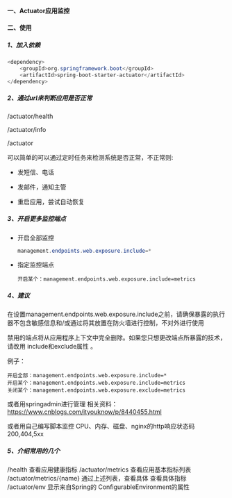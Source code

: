 #### 一、Actuator应用监控

#### 二、使用

##### 1、加入依赖

```java
<dependency>  
	<groupId>org.springframework.boot</groupId>  
	<artifactId>spring-boot-starter-actuator</artifactId>  
</dependency> 
```

##### 2、通过url来判断应用是否正常

/actuator/health

/actuator/info

/actuator

可以简单的可以通过定时任务来检测系统是否正常，不正常则:

- 发短信、电话

- 发邮件，通知主管

- 重启应用，尝试自动恢复

##### 3、开启更多监控端点

- 开启全部监控

  ```java
  management.endpoints.web.exposure.include=*
  ```

- 指定监控端点

  ```
  开启某个：management.endpoints.web.exposure.include=metrics
  ```

##### 4、建议

​		在设置management.endpoints.web.exposure.include之前，请确保暴露的执行器不包含敏感信息和/或通过将其放置在防火墙进行控制，不对外进行使用

​		禁用的端点将从应用程序上下文中完全删除。如果您只想更改端点所暴露的技术，请改用 include和exclude属性 。

例子：

```
开启全部：management.endpoints.web.exposure.include=*
开启某个：management.endpoints.web.exposure.include=metrics
关闭某个：management.endpoints.web.exposure.exclude=metrics
```

或者用springadmin进行管理
			相关资料：https://www.cnblogs.com/ityouknow/p/8440455.html

或者用自己编写脚本监控
	CPU、内存、磁盘、nginx的http响应状态码200,404,5xx 

##### 5、介绍常用的几个

/health 	查看应用健康指标
/actuator/metrics	查看应用基本指标列表
/actuator/metrics/{name}		通过上述列表，查看具体 查看具体指标
/actuator/env		显示来自Spring的 ConfigurableEnvironment的属性	